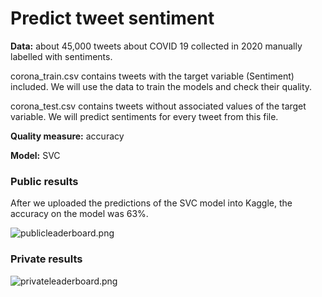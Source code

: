 # Predict tweet sentiment

**Data:**
about 45,000 tweets about COVID 19 collected in 2020 manually labelled with sentiments.

corona_train.csv contains tweets with the target variable (Sentiment) included. We will use the data to train the models and check their quality.

corona_test.csv contains tweets without associated values of the target variable. We will predict sentiments for every tweet from this file.

**Quality measure:** accuracy

**Model:** SVC

### Public results
After we uploaded the predictions of the SVC model into Kaggle, the accuracy on the model was 63%.

![publicleaderboard.png](attachment:publicleaderboard.png)

### Private results

![privateleaderboard.png](attachment:privateleaderboard.png)

